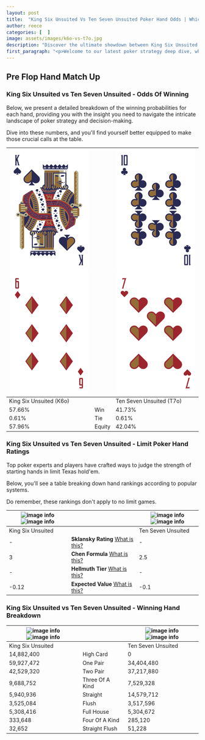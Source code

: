 ```yaml
---
layout: post
title:  "King Six Unsuited Vs Ten Seven Unsuited Poker Hand Odds | Which Is The Better Hand In Poker? A Complete Guide"
author: reece
categories: [  ]
image: assets/images/k6o-vs-t7o.jpg
description: "Discover the ultimate showdown between King Six Unsuited and Ten Seven Unsuited in poker! Uncover the odds, strategies, and scenarios where one hand triumphs over the other. Get ready to up your poker game with this thrilling analysis."
first_paragraph: "<p>Welcome to our latest poker strategy deep dive, where we're pitting two distinct hands against each other in a high-stakes showdown: King Six Unsuited vs Ten Seven Unsuited.</p><p>In the dynamic world of poker, every decision counts, and knowing which hand holds the upper hand is key to your success at the table.</p><p>In this article, we'll dissect these two hands, explore the scenarios where one dominates the other, and equip you with the knowledge to make strategic choices that can tip the odds in your favor.</p><p>Get ready to unravel the intriguing dynamics of these poker hands and elevate your game to new heights.</p>"
---
```




[comment]: # (sp0)

## Pre Flop Hand Match Up

<div class="table hand-ratings" markdown="1"> 



### King Six Unsuited vs Ten Seven Unsuited - Odds Of Winning

Below, we present a detailed breakdown of the winning probabilities for each hand, providing you with the insight you need to navigate the intricate landscape of poker strategy and decision-making. 

Dive into these numbers, and you'll find yourself better equipped to make those crucial calls at the table.


    
| ![image info](assets/images/hand1/k.png) ![image info](assets/images/hand1/6o.png) |  | ![image info](assets/images/hand2/t.png) ![image info](assets/images/hand2/7o.png) |
| -------- | -------- | -------- |
| King Six Unsuited (K6o) |  | Ten Seven Unsuited (T7o) |
| 57.66% | Win | 41.73% |
| 0.61% | Tie | 0.61% |
| 57.96% | Equity | 42.04% |




[comment]: # (sp1)



### King Six Unsuited vs Ten Seven Unsuited - Limit Poker Hand Ratings

Top poker experts and players have crafted ways to judge the strength of starting hands in limit Texas hold'em. 

Below, you'll see a table breaking down hand rankings according to popular systems. 

Do remember, these rankings don't apply to no limit games.


    
| ![image info](https://www.riverpairs.com/assets/images/hand1/k.png) ![image info](https://www.riverpairs.com/assets/images/hand1/6o.png) |  | ![image info](https://www.riverpairs.com/assets/images/hand2/t.png) ![image info](https://www.riverpairs.com/assets/images/hand2/7o.png) |
| -------- | -------- | -------- |
| King Six Unsuited |  | Ten Seven Unsuited |
| - | **Sklansky Rating** [What is this?](/sklansky-rating-explained) | - |
| 3 | **Chen Formula** [What is this?](/chen-formula-explained) | 2.5 |
| - | **Hellmuth Tier** [What is this?](/Hellmuth-tier-explained) | - |
| -0.12 | **Expected Value** [What is this?](/expected-value-explained) | -0.1 |




[comment]: # (sp2)



### King Six Unsuited vs Ten Seven Unsuited - Winning Hand Breakdown


    
| ![image info](https://www.riverpairs.com/assets/images/hand1/k.png) ![image info](https://www.riverpairs.com/assets/images/hand1/6o.png) |  | ![image info](https://www.riverpairs.com/assets/images/hand2/t.png) ![image info](https://www.riverpairs.com/assets/images/hand2/7o.png) |
| -------- | -------- | -------- |
| King Six Unsuited |  | Ten Seven Unsuited |
| 14,882,400 | High Card | 0 |
| 59,927,472 | One Pair | 34,404,480 |
| 42,529,320 | Two Pair | 37,217,880 |
| 9,688,752 | Three Of A Kind | 7,529,328 |
| 5,940,936 | Straight | 14,579,712 |
| 3,525,084 | Flush | 3,517,596 |
| 5,308,416 | Full House | 5,304,672 |
| 333,648 | Four Of A Kind | 285,120 |
| 32,652 | Straight Flush | 51,228 |




[comment]: # (sp3)



</div>

[comment]: # (sp4)



[comment]: # (sp5)

